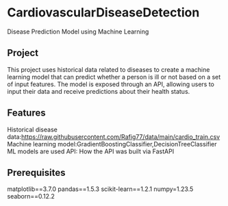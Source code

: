 # CardiovascularDiseaseDetection

Disease Prediction Model using Machine Learning
## Project
This project uses historical data related to diseases to create a machine learning model that can predict whether a person is ill or not based on a set of input features. The model is exposed through an API, allowing users to input their data and receive predictions about their health status.

## Features
Historical disease data:https://raw.githubusercontent.com/Rafig77/data/main/cardio_train.csv
Machine learning model:GradientBoostingClassifier,DecisionTreeClassifier ML models are used 
API: How the API was built via FastAPI 

## Prerequisites
matplotlib==3.7.0
pandas==1.5.3
scikit-learn==1.2.1
numpy=1.23.5
seaborn==0.12.2
